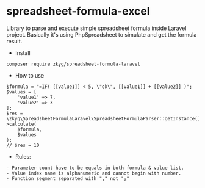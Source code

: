 # spreadsheet-formula-excel

Library to parse and execute simple spreadsheet formula inside Laravel project.
Basically it's using PhpSpreadsheet to simulate and get the formula result.

- Install
```
composer require zkyg/spreadsheet-formula-laravel
```
  
- How to use
```
$formula = "=IF( [[value1]] < 5, \"ok\", [[value1]] + [[value2]] )";
$values = [
    'value1' => 7,
    'value2' => 3
];
$res = \zkyg\SpreadsheetFormulaLaravel\SpreadsheetFormulaParser::getInstance()->calculate(
    $formula,
    $values
);
// $res = 10
```
- Rules:
```
- Parameter count have to be equals in both formula & value list.
- Value index name is alphanumeric and cannot begin with number.
- Function segment separated with "," not ";"   
```
